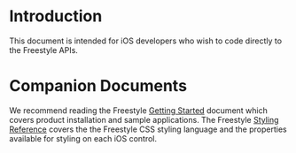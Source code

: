 Introduction
===
This document is intended for iOS developers who wish to code directly to the Freestyle APIs.

Companion Documents
===
We recommend reading the Freestyle <a href="../getting-started/index.html">Getting Started</a> document which covers product installation and sample applications.  The Freestyle <a href="../style-reference/index.html">Styling Reference</a> covers the the Freestyle CSS styling language and the properties available for styling on each iOS control.

